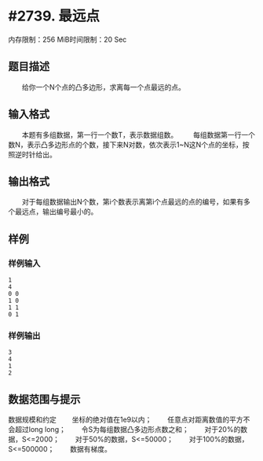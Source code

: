 # #2739. 最远点

内存限制：256 MiB时间限制：20 Sec

## 题目描述

　　给你一个N个点的凸多边形，求离每一个点最远的点。

## 输入格式

　　本题有多组数据，第一行一个数T，表示数据组数。
　　每组数据第一行一个数N，表示凸多边形点的个数，接下来N对数，依次表示1~N这N个点的坐标，按照逆时针给出。

## 输出格式

　　对于每组数据输出N个数，第i个数表示离第i个点最远的点的编号，如果有多个最远点，输出编号最小的。

## 样例

### 样例输入

    
    1
    4
    0 0
    1 0
    1 1
    0 1
    
    
    

### 样例输出

    
    3
    4
    1
    2
    
    
    

## 数据范围与提示

数据规模和约定
　　坐标的绝对值在1e9以内；
　　任意点对距离数值的平方不会超过long long；
　　令S为每组数据凸多边形点数之和；
　　对于20%的数据，S<=2000；
　　对于50%的数据，S<=50000；
　　对于100%的数据，S<=500000；
　　数据有梯度。
